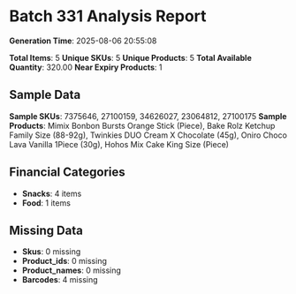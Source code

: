 # Batch 331 Analysis Report

**Generation Time**: 2025-08-06 20:55:08

**Total Items**: 5
**Unique SKUs**: 5
**Unique Products**: 5
**Total Available Quantity**: 320.00
**Near Expiry Products**: 1

## Sample Data
**Sample SKUs**: 7375646, 27100159, 34626027, 23064812, 27100175
**Sample Products**: Mimix Bonbon Bursts Orange Stick (Piece), Bake Rolz Ketchup Family Size (88-92g), Twinkies DUO Cream X Chocolate (45g), Oniro Choco Lava Vanilla 1Piece (30g), Hohos Mix Cake King Size (Piece)

## Financial Categories
- **Snacks**: 4 items
- **Food**: 1 items

## Missing Data
- **Skus**: 0 missing
- **Product_ids**: 0 missing
- **Product_names**: 0 missing
- **Barcodes**: 4 missing
